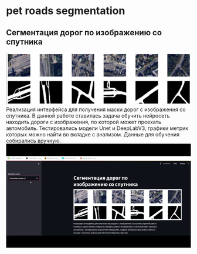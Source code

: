 # pet roads segmentation
## Сегментация дорог по изображению со спутника
![image info](data/frontend/main_image.png)
Реализация интерфейса для получения маски дорог с изображения 
        со спутника. В данной работе ставилась задача обучить нейросеть
        находить дороги с изображения, по которой может проехать автомобиль.
        Тестировались модели Unet и DeepLabV3, графики метрик которых можно 
        найти во вкладке с анализом. Данные для обучения собирались вручную.
![image info](demo/example.gif)
